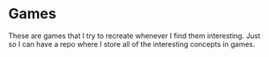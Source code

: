 # Games
These are games that I try to recreate whenever I find them interesting. Just so I can have a repo where I store all of the interesting concepts in games.
